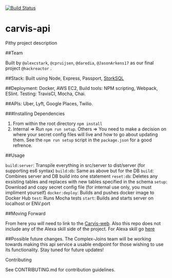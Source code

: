 [![Build Status](https://travis-ci.org/complex-joins/carvis-api.svg?branch=master)](https://travis-ci.org/complex-joins/carvis-api)
# carvis-api
Pithy project description

##Team

Built by `@alexcstark`, `@cpruijsen`, `@daredia`, `@JasonArkens17` as our final project `@hackreactor` .

##Stack:
Built using Node, Express, Passport, [StorkSQL](https://www.npmjs.com/package/storkSQL)

##Deployment:
Docker, AWS EC2, Build tools: NPM scripting, Webpack, ESlint. Testing: TravisCI, Mocha, Chai.

##APIs:
Uber, Lyft, Google Places, Twilio.

###Installing Dependencies

1. From within the root directory `npm install`
2. Internal => Run `npm run setup`. Others => You need to make a decision on where your secret config files will live and how to go about updating them. See the `npm run setup` script in the `package.json` for a good refrence.

##Usage

`build:server`: Transpile everything in src/server to dist/server (for supporting es6 syntax) 
`build:db`: Same as above but for the DB
`build`: Combines server and DB build into one statement 
`reset:db`: Deletes any exsisting tables and replaces with new tables specified in the schema 
`setup`: Download and copy secret config file (for internal use only, you must impliment yourself)
`docker:deploy`: Builds and pushes docker image to Docker Hub
`test`: Runs Mocha tests
`start`: Builds and starts server on localhost or ENV.port

##Moving Forward

From here you will need to link to the [Carvis-web](https://github.com/complex-joins/carvis). Also this repo does not include any of the Alexa skill side of the project. For Alexa skill go [here](https://github.com/complex-joins/alexa-poc)


##Possible future changes.
The Complex-Joins team will be working towards making this api service a usable endpoint for those wishing to use its functionality. Stay tuned for future updates!


Contributing

See CONTRIBUTING.md for contribution guidelines.
